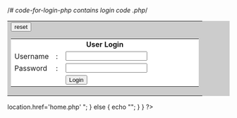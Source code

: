 /*# code-for-login-php
contains login code .php*/
<!DOCTYPE html>
<html>
<head>
    <title></title>
</head>
<body>
    <table align="center" bgcolor="#CCCCCC" border="0" cellpadding="0"
    cellspacing="1" width="300">
        <tr>
            <td>
                <form method="post" name="">
                    <table bgcolor="#FFFFFF" border="0" cellpadding="3"
                    cellspacing="1" width="100%">
                        <tr>
                            <td align="center" colspan="3"><strong>User
                            Login</strong></td>
                        </tr>
                        <tr>
                            <td width="78">Username</td>
                            <td width="6">:</td>
                            <td width="294"><input id="username" name=
                            "username" type="text"></td>
                        </tr>
                        <tr>
                            <td>Password</td>
                            <td>:</td>
                            <td><input id="password" name="password" type=
                            "password"></td>
                        </tr>
                        <tr>
                            <td>&nbsp;</td>
                            <td>&nbsp;</td>
                            <td><input name="submit" type="submit" value="Login"></td>
                            <input name="reset" type="reset" value="reset"></td>
                        </tr>
                    </table>
                </form>
            </td>
        </tr>
    </table>
    <?php
    if (isset($_POST['submit']))
        {     
    include("config.php");
    session_start();
    $username=$_POST['username'];
    $password=$_POST['password'];
    $_SESSION['login_user']=$username; 
    $query = mysql_query("SELECT username FROM login WHERE username='$username' and password='$password'");
     if (mysql_num_rows($query) != 0)
    {
     echo "<script language='javascript' type='text/javascript'> location.href='home.php' </script>";   
      }
      else
      {
    echo "<script type='text/javascript'>alert('User Name Or Password Invalid!')</script>";
    }
    }
    ?>
</body>
</html>
